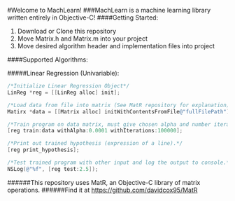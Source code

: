 #Welcome to MachLearn!
###MachLearn is a machine learning library written entirely in Objective-C!
####Getting Started:
1. Download or Clone this repository
2. Move Matrix.h and Matrix.m into your project
3. Move desired algorithm header and implementation files into project

####Supported Algorithms:

#####Linear Regression (Univariable):
```Objective-C
/*Initialize Linear Regression Object*/
LinReg *reg = [[LinReg alloc] init];

/*Load data from file into matrix (See MatR repository for explanation)*/
Matirx *data = [[Matrix alloc] initWithContentsFromFile@"fullFilePath"];

/*Train program on data matrix, must give chosen alpha and number iterations.*/
[reg train:data withAlpha:0.0001 withIterations:100000];

/*Print out trained hypothesis (expression of a line).*/
[reg print_hypothesis];

/*Test trained program with other input and log the output to console.*/
NSLog(@"%f", [reg test:2.5]); 
```

######This repository uses MatR, an Objective-C library of matrix operations.
######Find it at https://github.com/davidcox95/MatR
